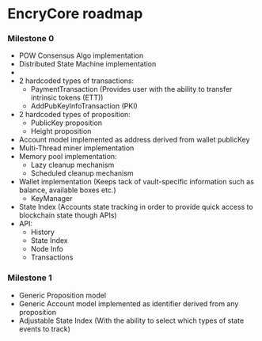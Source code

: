 # EncryCore roadmap

### Milestone 0
- POW Consensus Algo implementation
- Distributed State Machine implementation
- 
- 2 hardcoded types of transactions:
    + PaymentTransaction (Provides user with the ability to transfer intrinsic tokens (ETT))
    + AddPubKeyInfoTransaction (PKI)
- 2 hardcoded types of proposition:
    + PublicKey proposition
    + Height proposition
- Account model implemented as address derived from wallet publicKey
- Multi-Thread miner implementation
- Memory pool implementation:
    + Lazy cleanup mechanism
    + Scheduled cleanup mechanism
- Wallet implementation (Keeps tack of vault-specific information such as balance, available boxes etc.)
    + KeyManager 
- State Index (Accounts state tracking in order to provide quick access to blockchain state though APIs)
- API:
    + History
    + State Index
    + Node Info
    + Transactions
        
### Milestone 1
- Generic Proposition model
- Generic Account model implemented as identifier derived from any proposition
- Adjustable State Index (With the ability to select which types of state events to track)
    
    

